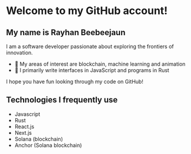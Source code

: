 # Welcome to my GitHub account!
## My name is Rayhan Beebeejaun

I am a software developer passionate about exploring the frontiers of innovation.

- 👀 My areas of interest are blockchain, machine learning and animation
- 🌱 I primarily write interfaces in JavaScript and programs in Rust

I hope you have fun looking through my code on GitHub!

## Technologies I frequently use

- Javascript
- Rust
- React.js
- Next.js
- Solana (blockchain)
- Anchor (Solana blockchain)
